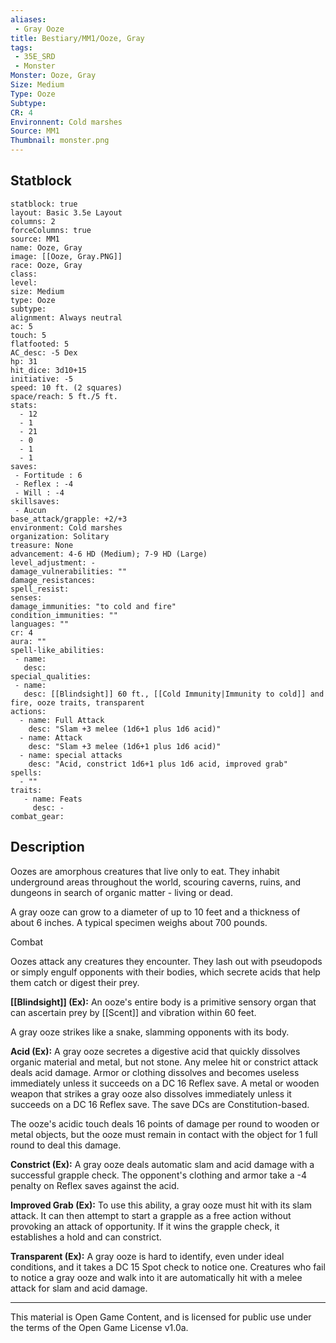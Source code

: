 ```yaml
---
aliases:
 - Gray Ooze
title: Bestiary/MM1/Ooze, Gray
tags: 
 - 35E_SRD
 - Monster
Monster: Ooze, Gray
Size: Medium
Type: Ooze
Subtype: 
CR: 4
Environnent: Cold marshes
Source: MM1
Thumbnail: monster.png
---
```


## Statblock

```statblock
statblock: true
layout: Basic 3.5e Layout
columns: 2
forceColumns: true
source: MM1 
name: Ooze, Gray
image: [[Ooze, Gray.PNG]]
race: Ooze, Gray
class: 
level: 
size: Medium
type: Ooze
subtype: 
alignment: Always neutral
ac: 5
touch: 5
flatfooted: 5
AC_desc: -5 Dex
hp: 31
hit_dice: 3d10+15
initiative: -5
speed: 10 ft. (2 squares)
space/reach: 5 ft./5 ft.
stats:
  - 12
  - 1
  - 21
  - 0
  - 1
  - 1
saves:
 - Fortitude : 6
 - Reflex : -4
 - Will : -4
skillsaves:
 - Aucun
base_attack/grapple: +2/+3
environment: Cold marshes
organization: Solitary
treasure: None
advancement: 4-6 HD (Medium); 7-9 HD (Large)
level_adjustment: -
damage_vulnerabilities: ""
damage_resistances: 
spell_resist: 
senses: 
damage_immunities: "to cold and fire"
condition_immunities: ""
languages: ""
cr: 4
aura: ""
spell-like_abilities:
 - name: 
   desc: 
special_qualities:
 - name:
   desc: [[Blindsight]] 60 ft., [[Cold Immunity|Immunity to cold]] and fire, ooze traits, transparent
actions:
  - name: Full Attack
    desc: "Slam +3 melee (1d6+1 plus 1d6 acid)"
  - name: Attack
    desc: "Slam +3 melee (1d6+1 plus 1d6 acid)"
  - name: special attacks
    desc: "Acid, constrict 1d6+1 plus 1d6 acid, improved grab"
spells:
  - ""
traits:
   - name: Feats
     desc: -
combat_gear:  
```

## Description



Oozes are amorphous creatures that live only to eat. They inhabit underground areas throughout the world, scouring caverns, ruins, and dungeons in search of organic matter - living or dead.

A gray ooze can grow to a diameter of up to 10 feet and a thickness of about 6 inches. A typical specimen weighs about 700 pounds.

Combat

Oozes attack any creatures they encounter. They lash out with pseudopods or simply engulf opponents with their bodies, which secrete acids that help them catch or digest their prey.


**[[Blindsight]] (Ex):** An ooze's entire body is a primitive sensory organ that can ascertain prey by [[Scent]] and vibration within 60 feet.

A gray ooze strikes like a snake, slamming opponents with its body.


**Acid (Ex):** A gray ooze secretes a digestive acid that quickly dissolves organic material and metal, but not stone. Any melee hit or constrict attack deals acid damage. Armor or clothing dissolves and becomes useless immediately unless it succeeds on a DC 16 Reflex save. A metal or wooden weapon that strikes a gray ooze also dissolves immediately unless it succeeds on a DC 16 Reflex save. The save DCs are Constitution-based.

The ooze's acidic touch deals 16 points of damage per round to wooden or metal objects, but the ooze must remain in contact with the object for 1 full round to deal this damage.


**Constrict (Ex):** A gray ooze deals automatic slam and acid damage with a successful grapple check. The opponent's clothing and armor take a -4 penalty on Reflex saves against the acid.


**Improved Grab (Ex):** To use this ability, a gray ooze must hit with its slam attack. It can then attempt to start a grapple as a free action without provoking an attack of opportunity. If it wins the grapple check, it establishes a hold and can constrict.


**Transparent (Ex):** A gray ooze is hard to identify, even under ideal conditions, and it takes a DC 15 Spot check to notice one. Creatures who fail to notice a gray ooze and walk into it are automatically hit with a melee attack for slam and acid damage.

---

This material is Open Game Content, and is licensed for public use under the terms of the Open Game License v1.0a.
